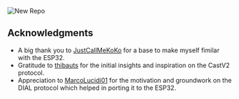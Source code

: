 ![New Repo](https://github.com/Spooks4576/Ghost_ESP)

## Acknowledgments

- A big thank you to [JustCallMeKoKo](https://github.com/justcallmekoko/ESP32Marauder) for a base to make myself fimilar with the ESP32.
- Gratitude to [thibauts](https://github.com/thibauts/node-castv2-client) for the initial insights and inspiration on the CastV2 protocol.
- Appreciation to [MarcoLucidi01](https://github.com/MarcoLucidi01/ytcast/tree/master/dial) for the motivation and groundwork on the DIAL protocol which helped in porting it to the ESP32.
